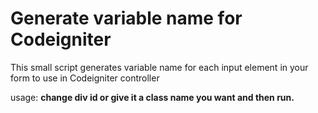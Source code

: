 # Generate variable name for Codeigniter
This small script generates variable name for each input element in your form to use in Codeigniter controller

usage:
**change div id or give it a class name you want and then run.**
